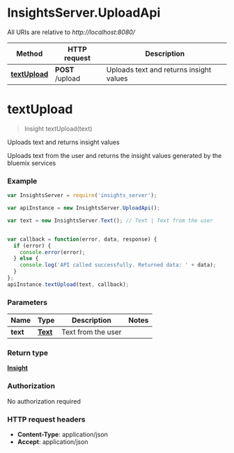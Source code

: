 # InsightsServer.UploadApi

All URIs are relative to *http://localhost:8080/*

Method | HTTP request | Description
------------- | ------------- | -------------
[**textUpload**](UploadApi.md#textUpload) | **POST** /upload | Uploads text and returns insight values


<a name="textUpload"></a>
# **textUpload**
> Insight textUpload(text)

Uploads text and returns insight values

Uploads text from the user and returns the insight values generated by the bluemix services

### Example
```javascript
var InsightsServer = require('insights_server');

var apiInstance = new InsightsServer.UploadApi();

var text = new InsightsServer.Text(); // Text | Text from the user


var callback = function(error, data, response) {
  if (error) {
    console.error(error);
  } else {
    console.log('API called successfully. Returned data: ' + data);
  }
};
apiInstance.textUpload(text, callback);
```

### Parameters

Name | Type | Description  | Notes
------------- | ------------- | ------------- | -------------
 **text** | [**Text**](Text.md)| Text from the user | 

### Return type

[**Insight**](Insight.md)

### Authorization

No authorization required

### HTTP request headers

 - **Content-Type**: application/json
 - **Accept**: application/json

